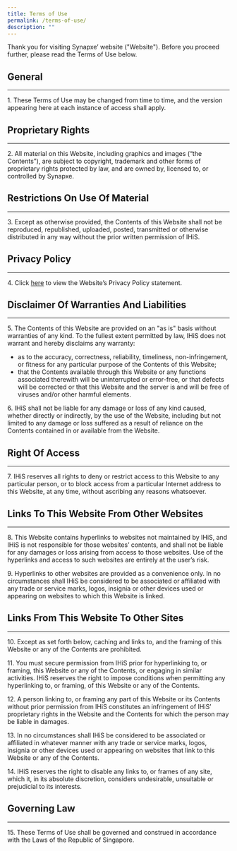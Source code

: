 ```yaml
---
title: Terms of Use
permalink: /terms-of-use/
description: ""
---
```

Thank you for visiting Synapxe’ website ("Website"). Before you proceed further, please read the Terms of Use below.

## General
------------------

1\. These Terms of Use may be changed from time to time, and the version appearing here at each instance of access shall apply.

## Proprietary Rights
------------------

2\. All material on this Website, including graphics and images (“the Contents”), are subject to copyright, trademark and other forms of proprietary rights protected by law, and are owned by, licensed to, or controlled by Synapxe.

## Restrictions On Use Of Material
-------------------------------

3\. Except as otherwise provided, the Contents of this Website shall not be reproduced, republished, uploaded, posted, transmitted or otherwise distributed in any way without the prior written permission of IHiS.

## Privacy Policy
--------------

4\. Click [here](https://www.ihis.com.sg/Privacy_Policy/Pages/Privacy_Statement.aspx) to view the Website’s Privacy Policy statement.

## Disclaimer Of Warranties And Liabilities
----------------------------------------

5\. The Contents of this Website are provided on an "as is" basis without warranties of any kind. To the fullest extent permitted by law, IHiS does not warrant and hereby disclaims any warranty:

*   as to the accuracy, correctness, reliability, timeliness, non-infringement, or fitness for any particular purpose of the Contents of this Website;
*   that the Contents available through this Website or any functions associated therewith will be uninterrupted or error-free, or that defects will be corrected or that this Website and the server is and will be free of viruses and/or other harmful elements.

6\. IHiS shall not be liable for any damage or loss of any kind caused, whether directly or indirectly, by the use of the Website, including but not limited to any damage or loss suffered as a result of reliance on the Contents contained in or available from the Website.

## Right Of Access
---------------

7\. IHiS reserves all rights to deny or restrict access to this Website to any particular person, or to block access from a particular Internet address to this Website, at any time, without ascribing any reasons whatsoever.

## Links To This Website From Other Websites
-----------------------------------------

8\. This Website contains hyperlinks to websites not maintained by IHiS, and IHiS is not responsible for those websites’ contents, and shall not be liable for any damages or loss arising from access to those websites. Use of the hyperlinks and access to such websites are entirely at the user’s risk.

9\. Hyperlinks to other websites are provided as a convenience only. In no circumstances shall IHiS be considered to be associated or affiliated with any trade or service marks, logos, insignia or other devices used or appearing on websites to which this Website is linked.

## Links From This Website To Other Sites
--------------------------------------

10\. Except as set forth below, caching and links to, and the framing of this Website or any of the Contents are prohibited.

11\. You must secure permission from IHiS prior for hyperlinking to, or framing, this Website or any of the Contents, or engaging in similar activities. IHiS reserves the right to impose conditions when permitting any hyperlinking to, or framing, of this Website or any of the Contents.

12\. A person linking to, or framing any part of this Website or its Contents without prior permission from IHiS constitutes an infringement of IHiS’ proprietary rights in the Website and the Contents for which the person may be liable in damages.

13\. In no circumstances shall IHiS be considered to be associated or affiliated in whatever manner with any trade or service marks, logos, insignia or other devices used or appearing on websites that link to this Website or any of the Contents.

14\. IHiS reserves the right to disable any links to, or frames of any site, which it, in its absolute discretion, considers undesirable, unsuitable or prejudicial to its interests.

## Governing Law
-------------

15\. These Terms of Use shall be governed and construed in accordance with the Laws of the Republic of Singapore.